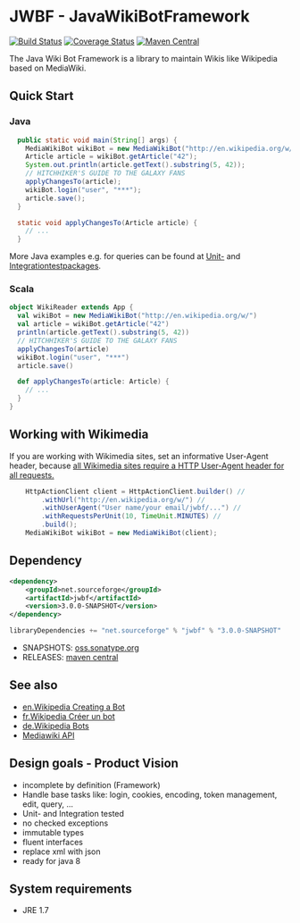 # JWBF - JavaWikiBotFramework
[![Build Status](https://travis-ci.org/eldur/jwbf.svg)](https://travis-ci.org/eldur/jwbf)
[![Coverage Status](https://img.shields.io/coveralls/eldur/jwbf.svg)](https://coveralls.io/r/eldur/jwbf)
[![Maven Central](https://maven-badges.herokuapp.com/maven-central/net.sourceforge/jwbf/badge.svg)](http://search.maven.org/#search%7Cgav%7C1%7Cg%3A%22net.sourceforge%22%20AND%20a%3A%22jwbf%22)

The Java Wiki Bot Framework is a library to maintain Wikis like Wikipedia based on MediaWiki.

## Quick Start
### Java
```java
  public static void main(String[] args) {
    MediaWikiBot wikiBot = new MediaWikiBot("http://en.wikipedia.org/w/");
    Article article = wikiBot.getArticle("42");
    System.out.println(article.getText().substring(5, 42));
    // HITCHHIKER'S GUIDE TO THE GALAXY FANS
    applyChangesTo(article);
    wikiBot.login("user", "***");
    article.save();
  }

  static void applyChangesTo(Article article) {
    // ...
  }
```

More Java examples e.g. for queries can be found at
 [Unit-](https://github.com/eldur/jwbf/tree/master/src/test/java/net/sourceforge/jwbf) and
 [Integrationtestpackages](https://github.com/eldur/jwbf/tree/master/src/integration-test/java/net/sourceforge/jwbf).

### Scala
```scala
object WikiReader extends App {
  val wikiBot = new MediaWikiBot("http://en.wikipedia.org/w/")
  val article = wikiBot.getArticle("42")
  println(article.getText().substring(5, 42))
  // HITCHHIKER'S GUIDE TO THE GALAXY FANS
  applyChangesTo(article)
  wikiBot.login("user", "***")
  article.save()

  def applyChangesTo(article: Article) {
    // ...
  }
}
```

## Working with Wikimedia
If you are working with Wikimedia sites, set an informative User-Agent header,
 because [all Wikimedia sites require a HTTP User-Agent header for all requests.](http://meta.wikimedia.org/wiki/User-Agent_policy)

```java
    HttpActionClient client = HttpActionClient.builder() //
        .withUrl("http://en.wikipedia.org/w/") //
        .withUserAgent("User name/your email/jwbf/...") //
        .withRequestsPerUnit(10, TimeUnit.MINUTES) //
        .build();
    MediaWikiBot wikiBot = new MediaWikiBot(client);
```

## Dependency
```xml
<dependency>
    <groupId>net.sourceforge</groupId>
    <artifactId>jwbf</artifactId>
    <version>3.0.0-SNAPSHOT</version>
</dependency>
```
```scala
libraryDependencies += "net.sourceforge" % "jwbf" % "3.0.0-SNAPSHOT"
```

* SNAPSHOTS: [oss.sonatype.org](https://oss.sonatype.org/content/groups/public/net/sourceforge/jwbf/)
* RELEASES: [maven central](http://search.maven.org/#search%7Cgav%7C1%7Cg%3A%22net.sourceforge%22%20AND%20a%3A%22jwbf%22)

## See also
* [en.Wikipedia Creating a Bot](http://en.wikipedia.org/wiki/Wikipedia:Creating_a_bot#Java)
* [fr.Wikipedia Créer un bot](http://fr.wikipedia.org/wiki/Wikip%C3%A9dia:Cr%C3%A9er_un_bot#Java)
* [de.Wikipedia Bots](http://de.wikipedia.org/wiki/Wikipedia:Bots#Ressourcen)
* [Mediawiki API](http://www.mediawiki.org/wiki/API:Client_code)

## Design goals - Product Vision
* incomplete by definition (Framework)
* Handle base tasks like: login, cookies, encoding, token management, edit, query, ...
* Unit- and Integration tested
* no checked exceptions
* immutable types
* fluent interfaces
* replace xml with json
* ready for java 8

## System requirements
* JRE 1.7
